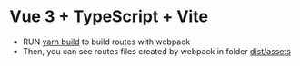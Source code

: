 # Vue 3 + TypeScript + Vite

- RUN [yarn build]() to build routes with webpack
- Then, you can see routes files created by webpack in folder [dist/assets]()
